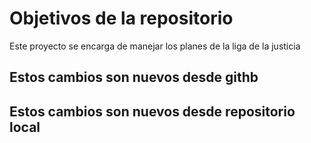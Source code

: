 # Objetivos de la repositorio

Este proyecto se encarga de manejar los planes de la liga de la justicia


## Estos cambios son nuevos desde githb
## Estos cambios son nuevos desde repositorio local
